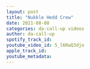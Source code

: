 ```yaml
---
layout: post
title: "Nukkle Hedd Crew"
date: 2021-08-08
categories: da-call-up videos
author: da-call-up
spotify_track_id: 
youtube_video_id: 5_l6RwQ3djo
apple_track_id: 
youtube_metadata: 
---
```

